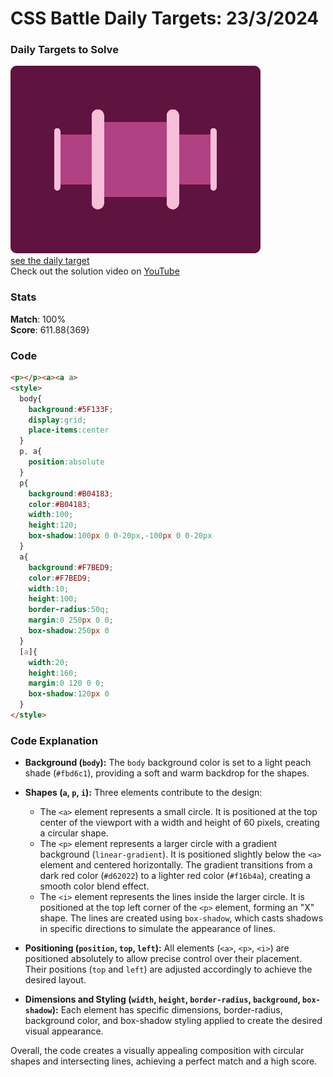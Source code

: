 # CSS Battle Daily Targets: 23/3/2024

### Daily Targets to Solve

![picture of daily target](./images/23.png)  
[see the daily target](https://cssbattle.dev/play/avFxQqBVe1bdhc1utxnq)  
Check out the solution video on [YouTube](https://www.youtube.com/watch?v=gzrBgWLfcBU)

### Stats

**Match**: 100%  
**Score**: 611.88{369}

### Code

```html
<p></p><a><a a>
<style>
  body{
    background:#5F133F;
    display:grid;
    place-items:center
  }
  p, a{
    position:absolute
  }
  p{
    background:#B04183;
    color:#B04183;
    width:100;
    height:120;
    box-shadow:100px 0 0-20px,-100px 0 0-20px
  }
  a{
    background:#F7BED9;
    color:#F7BED9;
    width:10;
    height:100;
    border-radius:50q;
    margin:0 250px 0 0;
    box-shadow:250px 0
  }
  [a]{
    width:20;
    height:160;
    margin:0 120 0 0;
    box-shadow:120px 0
  }
</style>
```

### Code Explanation

- **Background (`body`):** The `body` background color is set to a light peach shade (`#fbd6c1`), providing a soft and warm backdrop for the shapes.

- **Shapes (`a`, `p`, `i`):** Three elements contribute to the design:
  - The `<a>` element represents a small circle. It is positioned at the top center of the viewport with a width and height of 60 pixels, creating a circular shape.
  - The `<p>` element represents a larger circle with a gradient background (`linear-gradient`). It is positioned slightly below the `<a>` element and centered horizontally. The gradient transitions from a dark red color (`#d62022`) to a lighter red color (`#f16b4a`), creating a smooth color blend effect.
  - The `<i>` element represents the lines inside the larger circle. It is positioned at the top left corner of the `<p>` element, forming an "X" shape. The lines are created using `box-shadow`, which casts shadows in specific directions to simulate the appearance of lines.

- **Positioning (`position`, `top`, `left`):** All elements (`<a>`, `<p>`, `<i>`) are positioned absolutely to allow precise control over their placement. Their positions (`top` and `left`) are adjusted accordingly to achieve the desired layout.

- **Dimensions and Styling (`width`, `height`, `border-radius`, `background`, `box-shadow`):** Each element has specific dimensions, border-radius, background color, and box-shadow styling applied to create the desired visual appearance.

Overall, the code creates a visually appealing composition with circular shapes and intersecting lines, achieving a perfect match and a high score.
